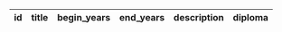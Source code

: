 | id | title | begin_years | end_years | description | diploma |
| -- | ----- | ----------- | --------- | ----------- | ------- |
